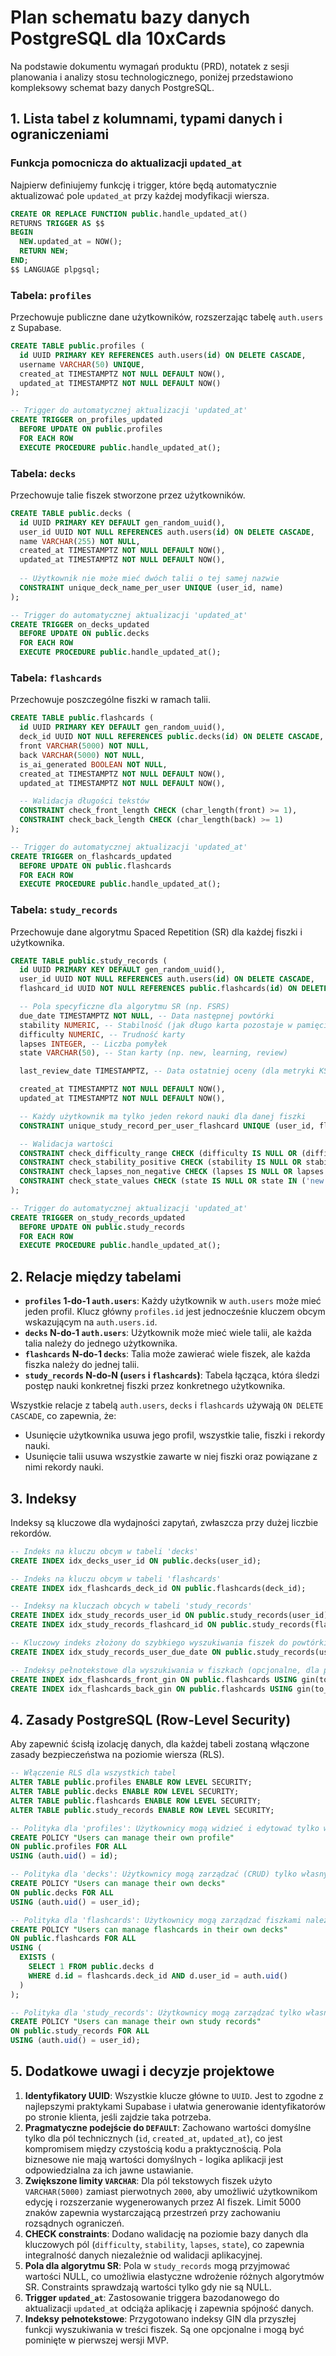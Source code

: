 # Plan schematu bazy danych PostgreSQL dla 10xCards

Na podstawie dokumentu wymagań produktu (PRD), notatek z sesji planowania i analizy stosu technologicznego, poniżej przedstawiono kompleksowy schemat bazy danych PostgreSQL.

## 1. Lista tabel z kolumnami, typami danych i ograniczeniami

### Funkcja pomocnicza do aktualizacji `updated_at`

Najpierw definiujemy funkcję i trigger, które będą automatycznie aktualizować pole `updated_at` przy każdej modyfikacji wiersza.

```sql
CREATE OR REPLACE FUNCTION public.handle_updated_at()
RETURNS TRIGGER AS $$
BEGIN
  NEW.updated_at = NOW();
  RETURN NEW;
END;
$$ LANGUAGE plpgsql;
```

### Tabela: `profiles`

Przechowuje publiczne dane użytkowników, rozszerzając tabelę `auth.users` z Supabase.

```sql
CREATE TABLE public.profiles (
  id UUID PRIMARY KEY REFERENCES auth.users(id) ON DELETE CASCADE,
  username VARCHAR(50) UNIQUE,
  created_at TIMESTAMPTZ NOT NULL DEFAULT NOW(),
  updated_at TIMESTAMPTZ NOT NULL DEFAULT NOW()
);

-- Trigger do automatycznej aktualizacji 'updated_at'
CREATE TRIGGER on_profiles_updated
  BEFORE UPDATE ON public.profiles
  FOR EACH ROW
  EXECUTE PROCEDURE public.handle_updated_at();
```

### Tabela: `decks`

Przechowuje talie fiszek stworzone przez użytkowników.

```sql
CREATE TABLE public.decks (
  id UUID PRIMARY KEY DEFAULT gen_random_uuid(),
  user_id UUID NOT NULL REFERENCES auth.users(id) ON DELETE CASCADE,
  name VARCHAR(255) NOT NULL,
  created_at TIMESTAMPTZ NOT NULL DEFAULT NOW(),
  updated_at TIMESTAMPTZ NOT NULL DEFAULT NOW(),
  
  -- Użytkownik nie może mieć dwóch talii o tej samej nazwie
  CONSTRAINT unique_deck_name_per_user UNIQUE (user_id, name)
);

-- Trigger do automatycznej aktualizacji 'updated_at'
CREATE TRIGGER on_decks_updated
  BEFORE UPDATE ON public.decks
  FOR EACH ROW
  EXECUTE PROCEDURE public.handle_updated_at();
```

### Tabela: `flashcards`

Przechowuje poszczególne fiszki w ramach talii.

```sql
CREATE TABLE public.flashcards (
  id UUID PRIMARY KEY DEFAULT gen_random_uuid(),
  deck_id UUID NOT NULL REFERENCES public.decks(id) ON DELETE CASCADE,
  front VARCHAR(5000) NOT NULL,
  back VARCHAR(5000) NOT NULL,
  is_ai_generated BOOLEAN NOT NULL,
  created_at TIMESTAMPTZ NOT NULL DEFAULT NOW(),
  updated_at TIMESTAMPTZ NOT NULL DEFAULT NOW(),

  -- Walidacja długości tekstów
  CONSTRAINT check_front_length CHECK (char_length(front) >= 1),
  CONSTRAINT check_back_length CHECK (char_length(back) >= 1)
);

-- Trigger do automatycznej aktualizacji 'updated_at'
CREATE TRIGGER on_flashcards_updated
  BEFORE UPDATE ON public.flashcards
  FOR EACH ROW
  EXECUTE PROCEDURE public.handle_updated_at();
```

### Tabela: `study_records`

Przechowuje dane algorytmu Spaced Repetition (SR) dla każdej fiszki i użytkownika.

```sql
CREATE TABLE public.study_records (
  id UUID PRIMARY KEY DEFAULT gen_random_uuid(),
  user_id UUID NOT NULL REFERENCES auth.users(id) ON DELETE CASCADE,
  flashcard_id UUID NOT NULL REFERENCES public.flashcards(id) ON DELETE CASCADE,

  -- Pola specyficzne dla algorytmu SR (np. FSRS)
  due_date TIMESTAMPTZ NOT NULL, -- Data następnej powtórki
  stability NUMERIC, -- Stabilność (jak długo karta pozostaje w pamięci)
  difficulty NUMERIC, -- Trudność karty
  lapses INTEGER, -- Liczba pomyłek
  state VARCHAR(50), -- Stan karty (np. new, learning, review)

  last_review_date TIMESTAMPTZ, -- Data ostatniej oceny (dla metryki KSM 2)

  created_at TIMESTAMPTZ NOT NULL DEFAULT NOW(),
  updated_at TIMESTAMPTZ NOT NULL DEFAULT NOW(),

  -- Każdy użytkownik ma tylko jeden rekord nauki dla danej fiszki
  CONSTRAINT unique_study_record_per_user_flashcard UNIQUE (user_id, flashcard_id),

  -- Walidacja wartości
  CONSTRAINT check_difficulty_range CHECK (difficulty IS NULL OR (difficulty >= 0 AND difficulty <= 10)),
  CONSTRAINT check_stability_positive CHECK (stability IS NULL OR stability >= 0),
  CONSTRAINT check_lapses_non_negative CHECK (lapses IS NULL OR lapses >= 0),
  CONSTRAINT check_state_values CHECK (state IS NULL OR state IN ('new', 'learning', 'review', 'relearning'))
);

-- Trigger do automatycznej aktualizacji 'updated_at'
CREATE TRIGGER on_study_records_updated
  BEFORE UPDATE ON public.study_records
  FOR EACH ROW
  EXECUTE PROCEDURE public.handle_updated_at();
```

## 2. Relacje między tabelami

- **`profiles` 1-do-1 `auth.users`**: Każdy użytkownik w `auth.users` może mieć jeden profil. Klucz główny `profiles.id` jest jednocześnie kluczem obcym wskazującym na `auth.users.id`.
- **`decks` N-do-1 `auth.users`**: Użytkownik może mieć wiele talii, ale każda talia należy do jednego użytkownika.
- **`flashcards` N-do-1 `decks`**: Talia może zawierać wiele fiszek, ale każda fiszka należy do jednej talii.
- **`study_records` N-do-N (`users` i `flashcards`)**: Tabela łącząca, która śledzi postęp nauki konkretnej fiszki przez konkretnego użytkownika.

Wszystkie relacje z tabelą `auth.users`, `decks` i `flashcards` używają `ON DELETE CASCADE`, co zapewnia, że:
- Usunięcie użytkownika usuwa jego profil, wszystkie talie, fiszki i rekordy nauki.
- Usunięcie talii usuwa wszystkie zawarte w niej fiszki oraz powiązane z nimi rekordy nauki.

## 3. Indeksy

Indeksy są kluczowe dla wydajności zapytań, zwłaszcza przy dużej liczbie rekordów.

```sql
-- Indeks na kluczu obcym w tabeli 'decks'
CREATE INDEX idx_decks_user_id ON public.decks(user_id);

-- Indeks na kluczu obcym w tabeli 'flashcards'
CREATE INDEX idx_flashcards_deck_id ON public.flashcards(deck_id);

-- Indeksy na kluczach obcych w tabeli 'study_records'
CREATE INDEX idx_study_records_user_id ON public.study_records(user_id);
CREATE INDEX idx_study_records_flashcard_id ON public.study_records(flashcard_id);

-- Kluczowy indeks złożony do szybkiego wyszukiwania fiszek do powtórki dla danego użytkownika
CREATE INDEX idx_study_records_user_due_date ON public.study_records(user_id, due_date);

-- Indeksy pełnotekstowe dla wyszukiwania w fiszkach (opcjonalne, dla przyszłej funkcji wyszukiwania)
CREATE INDEX idx_flashcards_front_gin ON public.flashcards USING gin(to_tsvector('simple', front));
CREATE INDEX idx_flashcards_back_gin ON public.flashcards USING gin(to_tsvector('simple', back));
```

## 4. Zasady PostgreSQL (Row-Level Security)

Aby zapewnić ścisłą izolację danych, dla każdej tabeli zostaną włączone zasady bezpieczeństwa na poziomie wiersza (RLS).

```sql
-- Włączenie RLS dla wszystkich tabel
ALTER TABLE public.profiles ENABLE ROW LEVEL SECURITY;
ALTER TABLE public.decks ENABLE ROW LEVEL SECURITY;
ALTER TABLE public.flashcards ENABLE ROW LEVEL SECURITY;
ALTER TABLE public.study_records ENABLE ROW LEVEL SECURITY;

-- Polityka dla 'profiles': Użytkownicy mogą widzieć i edytować tylko własny profil.
CREATE POLICY "Users can manage their own profile"
ON public.profiles FOR ALL
USING (auth.uid() = id);

-- Polityka dla 'decks': Użytkownicy mogą zarządzać (CRUD) tylko własnymi taliami.
CREATE POLICY "Users can manage their own decks"
ON public.decks FOR ALL
USING (auth.uid() = user_id);

-- Polityka dla 'flashcards': Użytkownicy mogą zarządzać fiszkami należącymi do ich talii.
CREATE POLICY "Users can manage flashcards in their own decks"
ON public.flashcards FOR ALL
USING (
  EXISTS (
    SELECT 1 FROM public.decks d
    WHERE d.id = flashcards.deck_id AND d.user_id = auth.uid()
  )
);

-- Polityka dla 'study_records': Użytkownicy mogą zarządzać tylko własnymi rekordami nauki.
CREATE POLICY "Users can manage their own study records"
ON public.study_records FOR ALL
USING (auth.uid() = user_id);
```

## 5. Dodatkowe uwagi i decyzje projektowe

1.  **Identyfikatory UUID**: Wszystkie klucze główne to `UUID`. Jest to zgodne z najlepszymi praktykami Supabase i ułatwia generowanie identyfikatorów po stronie klienta, jeśli zajdzie taka potrzeba.
2.  **Pragmatyczne podejście do `DEFAULT`**: Zachowano wartości domyślne tylko dla pól technicznych (`id`, `created_at`, `updated_at`), co jest kompromisem między czystością kodu a praktycznością. Pola biznesowe nie mają wartości domyślnych - logika aplikacji jest odpowiedzialna za ich jawne ustawianie.
3.  **Zwiększone limity `VARCHAR`**: Dla pól tekstowych fiszek użyto `VARCHAR(5000)` zamiast pierwotnych `2000`, aby umożliwić użytkownikom edycję i rozszerzanie wygenerowanych przez AI fiszek. Limit 5000 znaków zapewnia wystarczającą przestrzeń przy zachowaniu rozsądnych ograniczeń.
4.  **CHECK constraints**: Dodano walidację na poziomie bazy danych dla kluczowych pól (`difficulty`, `stability`, `lapses`, `state`), co zapewnia integralność danych niezależnie od walidacji aplikacyjnej.
5.  **Pola dla algorytmu SR**: Pola w `study_records` mogą przyjmować wartości NULL, co umożliwia elastyczne wdrożenie różnych algorytmów SR. Constraints sprawdzają wartości tylko gdy nie są NULL.
6.  **Trigger `updated_at`**: Zastosowanie triggera bazodanowego do aktualizacji `updated_at` odciąża aplikację i zapewnia spójność danych.
7.  **Indeksy pełnotekstowe**: Przygotowano indeksy GIN dla przyszłej funkcji wyszukiwania w treści fiszek. Są one opcjonalne i mogą być pominięte w pierwszej wersji MVP.
